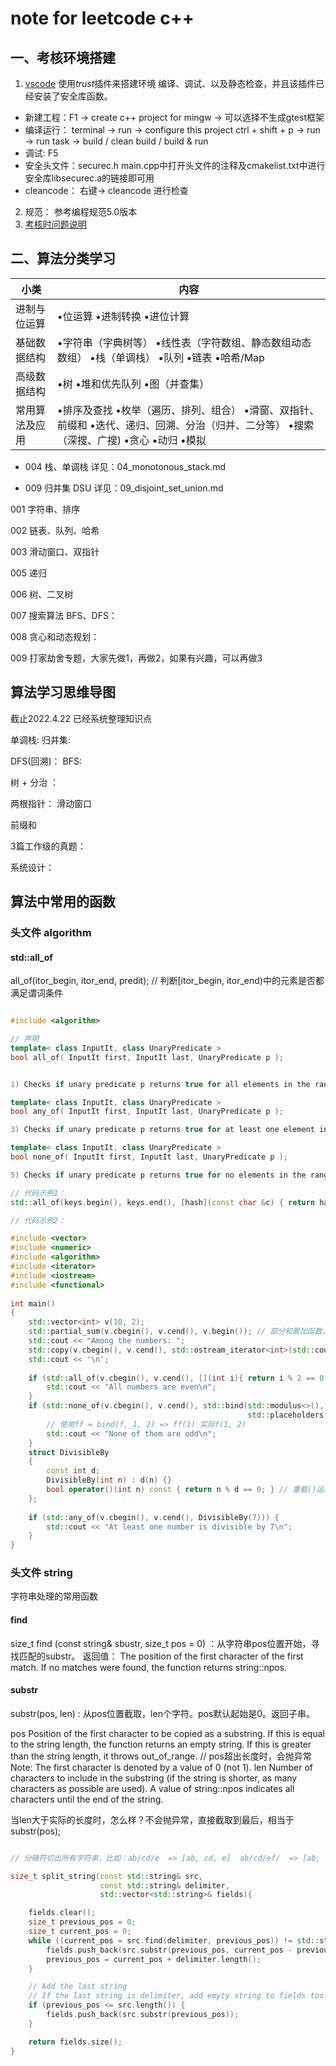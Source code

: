 # note for leetcode c++


## 一、考核环境搭建

1. [vscode](/km/blogs/details/7840371) 使用*trust*插件来搭建环境 编译、调试、以及静态检查，并且该插件已经安装了安全库函数。
  * 新建工程：F1 -> create c++ project for mingw -> 可以选择不生成gtest框架
  * 编译运行：
    terminal -> run -> configure this project
    ctrl + shift + p -> run -> run task -> build / clean build / build & run
  * 调试: F5
  * 安全头文件：securec.h
    main.cpp中打开头文件的注释及cmakelist.txt中进行安全库libsecurec.a的链接即可用
  * cleancode： 右键-> cleancode  进行检查

2. 规范： 参考编程规范5.0版本
3. [考核时问题说明](/km/groups/3803117/blogs/details/7887463?l=zh-cn)


## 二、算法分类学习

| **小类**       | **内容**                                                     |
| -------------- | ------------------------------------------------------------ |
|进制与位运算   | •位运算  •进制转换  •进位计算                                |
|基础数据结构   | •字符串（字典树等）  •线性表（字符数组、静态数组动态数组）  •栈（单调栈）  •队列  •链表  •哈希/Map |
|高级数据结构   | •树  •堆和优先队列  •图（并查集）                            |
|常用算法及应用 | •排序及查找  •枚举（遍历、排列、组合）  •滑窗、双指针、前缀和  •迭代、递归、回溯、分治（归并、二分等）  •搜索（深搜、广搜)  •贪心  •动归 •模拟 |

* 004 栈、单调栈
详见：04_monotonous_stack.md

* 009 归并集 DSU
详见：09_disjoint_set_union.md



001 字符串、排序

002 链表、队列、哈希

003 滑动窗口、双指针

005 递归

006 树、二叉树

007 搜索算法 BFS、DFS：

008 贪心和动态规划：

009 打家劫舍专题，大家先做1，再做2，如果有兴趣，可以再做3


## 算法学习思维导图

截止2022.4.22 已经系统整理知识点

单调栈:
归并集:

DFS(回溯)： 
BFS:

树 + 分治 ：

两根指针： 滑动窗口

前缀和

3篇工作级的真题：

系统设计：






## 算法中常用的函数


### 头文件 algorithm


#### std::all_of  

all_of(itor_begin, itor_end, predit); // 判断[itor_begin, itor_end)中的元素是否都满足谓词条件

``` c++

#include <algorithm> 

// 声明
template< class InputIt, class UnaryPredicate >
bool all_of( InputIt first, InputIt last, UnaryPredicate p );


1) Checks if unary predicate p returns true for all elements in the range [first, last).

template< class InputIt, class UnaryPredicate >
bool any_of( InputIt first, InputIt last, UnaryPredicate p );

3) Checks if unary predicate p returns true for at least one element in the range [first, last).

template< class InputIt, class UnaryPredicate >
bool none_of( InputIt first, InputIt last, UnaryPredicate p );

5) Checks if unary predicate p returns true for no elements in the range [first, last).

// 代码示例1：
std::all_of(keys.begin(), keys.end(), [hash](const char &c) { return hash[c - 'A'] > 0; });  // keys中值，全部满足lambda表达式,lambda表达式传递外部变量到内部使用

// 代码示例2：

#include <vector>
#include <numeric>
#include <algorithm>
#include <iterator>
#include <iostream>
#include <functional>
 
int main()
{
    std::vector<int> v(10, 2);
    std::partial_sum(v.cbegin(), v.cend(), v.begin()); // 部分和累加函数，并把结果放到v.begin起始位置；{1,2,3}->{1,1+2,1+2+3},以覆盖的方式写;
    std::cout << "Among the numbers: ";
    std::copy(v.cbegin(), v.cend(), std::ostream_iterator<int>(std::cout, " ")); // 输出vector中的值，并用空格分割
    std::cout << '\n';
 
    if (std::all_of(v.cbegin(), v.cend(), [](int i){ return i % 2 == 0; })) {
        std::cout << "All numbers are even\n";
    }
    if (std::none_of(v.cbegin(), v.cend(), std::bind(std::modulus<>(), 
                                                     std::placeholders::_1, 2))) {
        // 使用ff = bind(f,_1, 2) => ff(1) 实际f(1, 2)
        std::cout << "None of them are odd\n";
    }
    struct DivisibleBy
    {
        const int d;
        DivisibleBy(int n) : d(n) {}
        bool operator()(int n) const { return n % d == 0; } // 重载()运算符
    };
 
    if (std::any_of(v.cbegin(), v.cend(), DivisibleBy(7))) {
        std::cout << "At least one number is divisible by 7\n";
    }
}
```


### 头文件 string

字符串处理的常用函数

#### find

size_t find (const string& sbustr, size_t pos = 0) ：从字符串pos位置开始，寻找匹配的substr。
返回值：
The position of the first character of the first match.
If no matches were found, the function returns string::npos.

#### substr

substr(pos, len) : 从pos位置截取，len个字符。pos默认起始是0。返回子串。

pos
Position of the first character to be copied as a substring.
If this is equal to the string length, the function returns an empty string.
If this is greater than the string length, it throws out_of_range. // pos超出长度时，会抛异常
Note: The first character is denoted by a value of 0 (not 1).
len
Number of characters to include in the substring (if the string is shorter, as many characters as possible are used).
A value of string::npos indicates all characters until the end of the string.

当len大于实际的长度时，怎么样？不会抛异常，直接截取到最后，相当于substr(pos);


``` c++

// 分隔符切出所有字符串，比如：ab/cd/e  => [ab, cd, e]  ab/cd/ef/  => [ab, cd, ef, ""] 

size_t split_string(const std::string& src,
                    const std::string& delimiter,
                    std::vector<std::string>& fields){

    fields.clear();
    size_t previous_pos = 0;
    size_t current_pos = 0;
    while ((current_pos = src.find(delimiter, previous_pos)) != std::string::npos) {
        fields.push_back(src.substr(previous_pos, current_pos - previous_pos));
        previous_pos = current_pos + delimiter.length();
    }

    // Add the last string
    // If the last string is delimiter, add emyty string to fields too.
    if (previous_pos <= src.length()) {
        fields.push_back(src.substr(previous_pos));
    }

    return fields.size();
}
```







